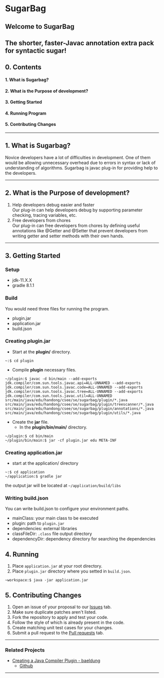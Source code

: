 # SugarBag

## Welcome to **SugarBag**
## The shorter, faster-Javac annotation extra pack for syntactic sugar!

## 0. Contents
#### 1. What is Sugarbag?
#### 2. What is the Purpose of development?
#### 3. Getting Started
#### 4. Running Program
#### 5. Contributing Changes

------

## 1. What is Sugarbag?
Novice developers have a lot of difficulties in development. One of them would be allowing unnecessary overhead due to errors in syntax or lack of understanding of algorithms. Sugarbag is javac plug-in for providing help to the developers.

------

## 2. What is the Purpose of development?
1. Help developers debug easier and faster<br>
Our plug-in can help developers debug by supporting parameter checking, tracing variables, etc. 
2. Free developers from chores<br>
Our plug-in can free developers from chores by defining useful annotations like @Getter and @Setter that prevent developers from writing getter and setter methods with their own hands.

---

## 3. Getting Started
### Setup
* jdk-11.X.X
* gradle 8.1.1

### Build
You would need three files for running the program.
- plugin.jar 
- application.jar
- build.json

### Creating plugin.jar
* Start at the **plugin/** directory. 
```
~:$ cd plugin
```
* Compile **plugin** necessary files.
```
~/plugin:$ javac -d bin/main --add-exports jdk.compiler/com.sun.tools.javac.api=ALL-UNNAMED --add-exports jdk.compiler/com.sun.tools.javac.code=ALL-UNNAMED --add-exports jdk.compiler/com.sun.tools.javac.tree=ALL-UNNAMED --add-exports jdk.compiler/com.sun.tools.javac.util=ALL-UNNAMED src/main/java/edu/handong/csee/se/sugarbag/plugin/*.java src/main/java/edu/handong/csee/se/sugarbag/plugin/treescanner/*.java src/main/java/edu/handong/csee/se/sugarbag/plugin/annotations/*.java src/main/java/edu/handong/csee/se/sugarbag/plugin/utils/*.java
```
* Create the **jar** file.
    * In the **plugin/bin/main/** directory.
```
~/plugin:$ cd bin/main
~/plugin/bin/main:$ jar -cf plugin.jar edu META-INF
```

### Creating application.jar
* start at the application/ directory
```
~:$ cd application
~/application:$ gradle jar
```
the output jar will be located at <code>~/application/build/libs</code>

### Writing build.json
You can write build.json to configure your environment paths.
- mainClass: your main class to be executed
- plugin: path to <code>plugin.jar</code> 
- dependencies: external libraries  
- classFileDir: <code>.class</code> file output directory
- dependencyDir: dependency directory for searching the dependencies

## 4. Running
1. Place <code>application.jar</code> at your root directory.
2. Place <code>plugin.jar</code> directory where you setted in <code>build.json</code>.
```
~workspace:$ java -jar application.jar
```

## 5. Contributing Changes
1. Open an issue of your proposal to our [Issues](https://github.com/hahyun8587/sugarbag/issues) tab.
2. Make sure duplicate patches aren't listed.
3. Fork the repository to apply and test your code.
4. Follow the style of which is already present in the code.
5. Create matching unit test cases for your changes.
6. Submit a pull request to the [Pull requests](https://github.com/hahyun8587/sugarbag/pulls) tab.

---

### Related Projects
- [Creating a Java Compiler Plugin - baeldung](https://www.baeldung.com/java-build-compiler-plugin)
    - [Github](https://github.com/eugenp/tutorials/tree/master/core-java-modules/core-java-sun)

---

